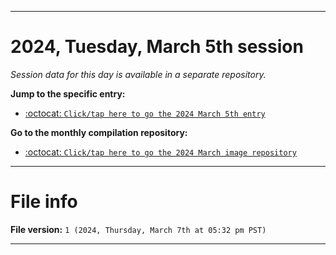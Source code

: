
***

# 2024, Tuesday, March 5th session

_Session data for this day is available in a separate repository._

**Jump to the specific entry:**

- [:octocat: `Click/tap here to go the 2024 March 5th entry`](https://github.com/seanpm2001/SeansLifeArchive_Images_ModernSmurfsVillage_Y2024_V3/tree/SeansLifeArchive_ModernSmurfsVillage_Y2024_V3_Main-dev/03_March/05/)

**Go to the monthly compilation repository:**

- [:octocat: `Click/tap here to go the 2024 March image repository`](https://github.com/seanpm2001/SeansLifeArchive_Images_ModernSmurfsVillage_Y2024_V3/)

***

# File info

**File version:** `1 (2024, Thursday, March 7th at 05:32 pm PST)`

***
